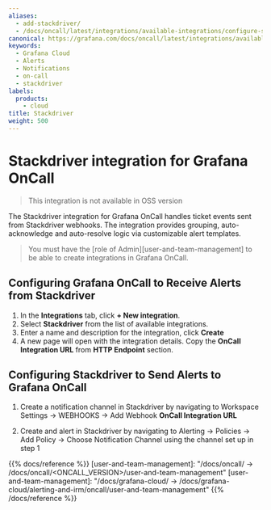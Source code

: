 ```yaml
---
aliases:
  - add-stackdriver/
  - /docs/oncall/latest/integrations/available-integrations/configure-stackdriver/
canonical: https://grafana.com/docs/oncall/latest/integrations/available-integrations/configure-stackdriver/
keywords:
  - Grafana Cloud
  - Alerts
  - Notifications
  - on-call
  - stackdriver
labels:
  products:
    - cloud
title: Stackdriver
weight: 500
---
```


# Stackdriver integration for Grafana OnCall

> This integration is not available in OSS version

The Stackdriver integration for Grafana OnCall handles ticket events sent from Stackdriver webhooks.
The integration provides grouping, auto-acknowledge and auto-resolve logic via customizable alert templates.

> You must have the [role of Admin][user-and-team-management] to be able to create integrations in Grafana OnCall.

## Configuring Grafana OnCall to Receive Alerts from Stackdriver

1. In the **Integrations** tab, click **+ New integration**.
2. Select **Stackdriver** from the list of available integrations.
3. Enter a name and description for the integration, click **Create**
4. A new page will open with the integration details. Copy the **OnCall Integration URL** from **HTTP Endpoint** section.

## Configuring Stackdriver to Send Alerts to Grafana OnCall

1. Create a notification channel in Stackdriver by navigating to Workspace Settings -> WEBHOOKS -> Add Webhook **OnCall Integration URL**

2. Create and alert in Stackdriver by navigating to Alerting -> Policies -> Add Policy -> Choose Notification Channel using the channel set up in step 1

{{% docs/reference %}}
[user-and-team-management]: "/docs/oncall/ -> /docs/oncall/<ONCALL_VERSION>/user-and-team-management"
[user-and-team-management]: "/docs/grafana-cloud/ -> /docs/grafana-cloud/alerting-and-irm/oncall/user-and-team-management"
{{% /docs/reference %}}

